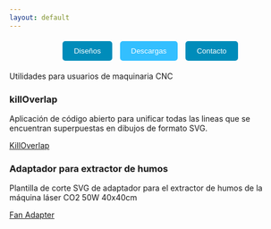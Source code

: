 ```yaml
---
layout: default
---
```

<p align="center">
  <a href="./disenos.html" style="text-decoration: none;">
    <button style="padding: 10px 20px; margin: 5px; background-color: #008CBA; color: white; border: none; border-radius: 5px;">Diseños</button>
  </a>
  <a href="./descargas.html" style="text-decoration: none;">
    <button style="padding: 10px 20px; margin: 5px; background-color: #33BFFF; color: white; border: none; border-radius: 5px;">Descargas</button>
  </a>
  <a href="./contacto.html" style="text-decoration: none;">
    <button style="padding: 10px 20px; margin: 5px; background-color: #008CBA; color: white; border: none; border-radius: 5px;">Contacto</button>
  </a>
</p>

Utilidades para usuarios de maquinaria CNC

### killOverlap
Aplicación de código abierto para unificar todas las lineas que se encuentran superpuestas en dibujos de formato SVG.

[KillOverlap](https://github.com/ezequielleonzybert/killoverlap)

### Adaptador para extractor de humos
Plantilla de corte SVG de adaptador para el extractor de humos de la máquina láser CO2 50W 40x40cm

[Fan Adapter](./fan_adapter.md)